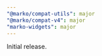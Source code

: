 ```yaml
---
"@marko/compat-utils": major
"@marko/compat-v4": major
"marko-widgets": major
---
```


Initial release.
